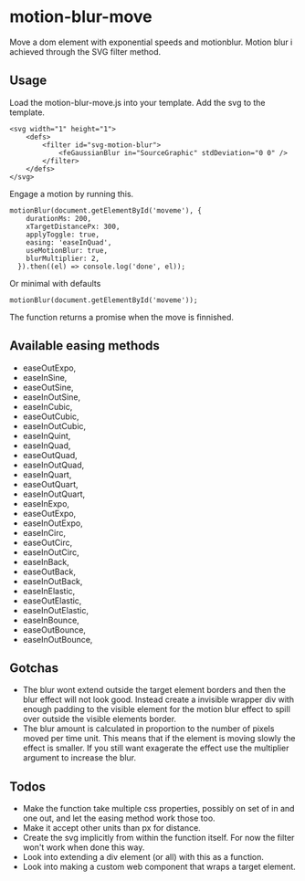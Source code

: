 # motion-blur-move

Move a dom element with exponential speeds and motionblur. Motion blur i achieved through the SVG filter method.

## Usage

Load the motion-blur-move.js into your template. Add the svg to the template.

```
<svg width="1" height="1">
    <defs>
        <filter id="svg-motion-blur">
            <feGaussianBlur in="SourceGraphic" stdDeviation="0 0" />
        </filter>
    </defs>
</svg>
```

Engage a motion by running this.

```
motionBlur(document.getElementById('moveme'), {
    durationMs: 200,
    xTargetDistancePx: 300,
    applyToggle: true,
    easing: 'easeInQuad',
    useMotionBlur: true,
    blurMultiplier: 2,
  }).then((el) => console.log('done', el));
```

Or minimal with defaults

```
motionBlur(document.getElementById('moveme'));
```

The function returns a promise when the move is finnished.

## Available easing methods

- easeOutExpo,
- easeInSine,
- easeOutSine,
- easeInOutSine,
- easeInCubic,
- easeOutCubic,
- easeInOutCubic,
- easeInQuint,
- easeInQuad,
- easeOutQuad,
- easeInOutQuad,
- easeInQuart,
- easeOutQuart,
- easeInOutQuart,
- easeInExpo,
- easeOutExpo,
- easeInOutExpo,
- easeInCirc,
- easeOutCirc,
- easeInOutCirc,
- easeInBack,
- easeOutBack,
- easeInOutBack,
- easeInElastic,
- easeOutElastic,
- easeInOutElastic,
- easeInBounce,
- easeOutBounce,
- easeInOutBounce,

## Gotchas

- The blur wont extend outside the target element borders and then the blur effect will not look good. Instead create a invisible wrapper div with enough padding to the visible element for the motion blur effect to spill over outside the visible elements border.
- The blur amount is calculated in proportion to the number of pixels moved per time unit. This means that if the element is moving slowly the effect is smaller. If you still want exagerate the effect use the multiplier argument to increase the blur.

## Todos

- Make the function take multiple css properties, possibly on set of in and one out, and let the easing method work those too.
- Make it accept other units than px for distance.
- Create the svg implicitly from within the function itself. For now the filter won't work when done this way.
- Look into extending a div element (or all) with this as a function.
- Look into making a custom web component that wraps a target element.

